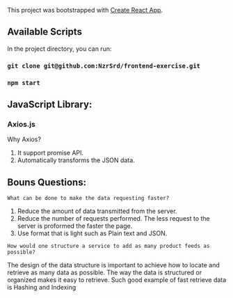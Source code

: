 This project was bootstrapped with [Create React App](https://github.com/facebook/create-react-app).

## Available Scripts

In the project directory, you can run:

### `git clone git@github.com:NzrSrd/frontend-exercise.git`

### `npm start`

## JavaScript Library:

### Axios.js
Why Axios? 
1. It support promise API.
2. Automatically transforms the JSON data.

## Bouns Questions:

`What can be done to make the data requesting faster?`

1. Reduce the amount of data transmitted from the server. 
2. Reduce the number of requests performed. The less request to the server is proformed the faster the page.
3. Use format that is light such as Plain text and JSON. 

`How would one structure a service to add as many product feeds as possible?`

The design of the data structure is important to achieve how to locate and retrieve as many data as possible. 
The way the data is structured or organized makes it easy to retrieve. Such good example of fast retrieve data is Hashing and Indexing

